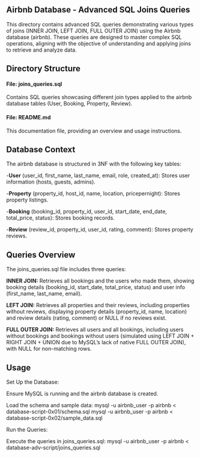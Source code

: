 ## Airbnb Database - Advanced SQL Joins Queries

This directory contains advanced SQL queries demonstrating various types of joins (INNER JOIN, LEFT JOIN, FULL OUTER JOIN) using the Airbnb database (airbnb). These queries are designed to master complex SQL operations, aligning with the objective of understanding and applying joins to retrieve and analyze data.

## Directory Structure

#### File: joins_queries.sql

  Contains SQL queries showcasing different join types applied to the airbnb database tables (User, Booking, Property, Review).

#### File: README.md

  This documentation file, providing an overview and usage instructions.


## Database Context

The airbnb database is structured in 3NF with the following key tables:

-**User** (user_id, first_name, last_name, email, role, created_at): Stores user information (hosts, guests, admins).

-**Property** (property_id, host_id, name, location, pricepernight): Stores property listings.

-**Booking** (booking_id, property_id, user_id, start_date, end_date, total_price, status): Stores booking records.

-**Review** (review_id, property_id, user_id, rating, comment): Stores property reviews.


## Queries Overview
The joins_queries.sql file includes three queries:

**INNER JOIN:** Retrieves all bookings and the users who made them, showing booking details (booking_id, start_date, total_price, status) and user info (first_name, last_name, email).

**LEFT JOIN:** Retrieves all properties and their reviews, including properties without reviews, displaying property details (property_id, name, location) and review details (rating, comment) or NULL if no reviews exist.

**FULL OUTER JOIN:** Retrieves all users and all bookings, including users without bookings and bookings without users (simulated using LEFT JOIN + RIGHT JOIN + UNION due to MySQL’s lack of native FULL OUTER JOIN), with NULL for non-matching rows.

## Usage

Set Up the Database:

Ensure MySQL is running and the airbnb database is created.

Load the schema and sample data:
mysql -u airbnb_user -p airbnb < database-script-0x01/schema.sql
mysql -u airbnb_user -p airbnb < database-script-0x02/sample_data.sql

Run the Queries:

Execute the queries in joins_queries.sql:
mysql -u airbnb_user -p airbnb < database-adv-script/joins_queries.sql


